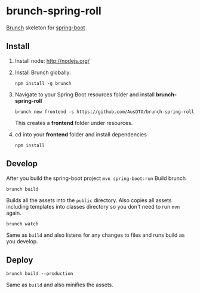 # brunch-spring-roll

[Brunch](http://brunch.io/) skeleton for [spring-boot](http://projects.spring.io/spring-boot/)

## Install

1. Install node: http://nodejs.org/

2. Install Brunch globally:

   ```
   npm install -g brunch
   ```

3. Navigate to your Spring Boot resources folder and install **brunch-spring-roll**

   ```
   brunch new frontend -s https://github.com/AusDTO/brunch-spring-roll
   ```

   This creates a **frontend** folder under resources.

4. cd into your **frontend** folder and install dependencies

   ```
   npm install
   ```


## Develop

After you build the spring-boot project `mvn spring-boot:run`
Build brunch

```
brunch build
```

Builds all the assets into the `public` directory. Also copies all assets including templates into classes directory so you don't need to run `mvn` again.

```
brunch watch
```

Same as `build` and also listens for any changes to files and runs build as you develop.


## Deploy

```
brunch build --production
```

Same as `build` and also minifies the assets.
